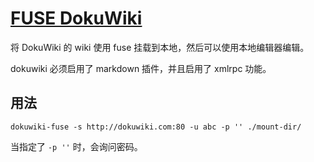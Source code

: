 # [FUSE DokuWiki](https://git.io/fNDtm)

将 DokuWiki 的 wiki 使用 fuse 挂载到本地，然后可以使用本地编辑器编辑。

dokuwiki 必须启用了 markdown 插件，并且启用了 xmlrpc 功能。


## 用法

```
dokuwiki-fuse -s http://dokuwiki.com:80 -u abc -p '' ./mount-dir/
```

当指定了 `-p ''` 时，会询问密码。
